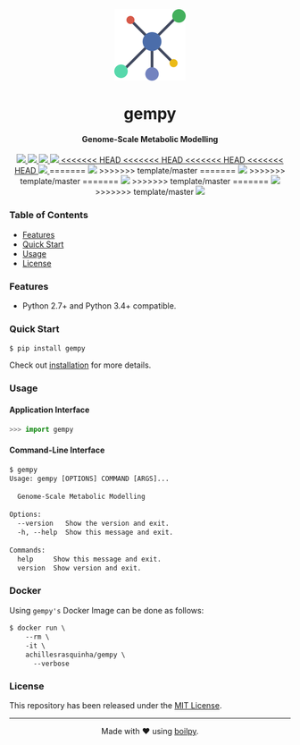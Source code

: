<div align="center">
  <img src=".github/assets/logo.png" height="128">
  <h1>
      gempy
  </h1>
  <h4>Genome-Scale Metabolic Modelling</h4>
</div>

<p align="center">
    <a href='https://github.com/achillesrasquinha/gempy//actions?query=workflow:"Continuous Integration"'>
      <img src="https://img.shields.io/github/workflow/status/achillesrasquinha/gempy/Continuous Integration?style=flat-square">
    </a>
    <a href="https://coveralls.io/github/achillesrasquinha/gempy">
      <img src="https://img.shields.io/coveralls/github/achillesrasquinha/gempy.svg?style=flat-square">
    </a>
    <a href="https://pypi.org/project/gempy/">
      <img src="https://img.shields.io/pypi/v/gempy.svg?style=flat-square">
    </a>
    <a href="https://pypi.org/project/gempy/">
      <img src="https://img.shields.io/pypi/l/gempy.svg?style=flat-square">
    </a>
    <a href="https://pypi.org/project/gempy/">
<<<<<<< HEAD
<<<<<<< HEAD
<<<<<<< HEAD
<<<<<<< HEAD
      <img src="https://img.shields.io/pypi/pyversions/gempy.svg?style=flat-square">
    </a>
=======
		  <img src="https://img.shields.io/pypi/pyversions/gempy.svg?style=flat-square">
	  </a>
>>>>>>> template/master
=======
		  <img src="https://img.shields.io/pypi/pyversions/gempy.svg?style=flat-square">
	  </a>
>>>>>>> template/master
=======
		  <img src="https://img.shields.io/pypi/pyversions/gempy.svg?style=flat-square">
	  </a>
>>>>>>> template/master
=======
		  <img src="https://img.shields.io/pypi/pyversions/gempy.svg?style=flat-square">
	  </a>
>>>>>>> template/master
    <a href="https://git.io/boilpy">
      <img src="https://img.shields.io/badge/made%20with-boilpy-red.svg?style=flat-square">
    </a>
</p>

### Table of Contents
* [Features](#features)
* [Quick Start](#quick-start)
* [Usage](#usage)
* [License](#license)

### Features
* Python 2.7+ and Python 3.4+ compatible.

### Quick Start

```shell
$ pip install gempy
```

Check out [installation](docs/source/install.rst) for more details.

### Usage

#### Application Interface

```python
>>> import gempy
```


#### Command-Line Interface

```console
$ gempy
Usage: gempy [OPTIONS] COMMAND [ARGS]...

  Genome-Scale Metabolic Modelling

Options:
  --version   Show the version and exit.
  -h, --help  Show this message and exit.

Commands:
  help     Show this message and exit.
  version  Show version and exit.
```


### Docker

Using `gempy's` Docker Image can be done as follows:

```
$ docker run \
    --rm \
    -it \
    achillesrasquinha/gempy \
      --verbose
```

### License

This repository has been released under the [MIT License](LICENSE).

---

<div align="center">
  Made with ❤️ using <a href="https://git.io/boilpy">boilpy</a>.
</div>